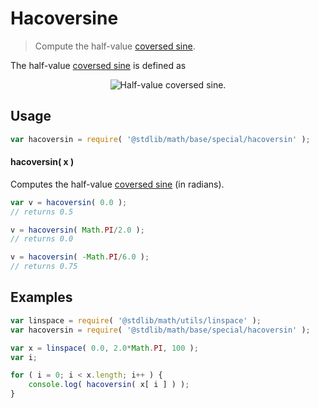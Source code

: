# Hacoversine

> Compute the half-value [coversed sine][coversed-sine].


<section class="intro">

The half-value [coversed sine][coversed-sine] is defined as

<!-- <equation class="equation" label="eq:hacoversine" align="center" raw="\operatorname{hacoversin} = \frac{1 - \sin \theta}{2}" alt="Half-value coversed sine."> -->

<div class="equation" align="center" data-raw-text="\operatorname{hacoversin} = \frac{1 - \sin \theta}{2}" data-equation="eq:hacoversine">
    <img src="" alt="Half-value coversed sine.">
    <br>
</div>

<!-- </equation> -->

</section>

<!-- /.intro -->


<section class="usage">

## Usage

``` javascript
var hacoversin = require( '@stdlib/math/base/special/hacoversin' );
```

#### hacoversin( x )

Computes the half-value [coversed sine][coversed-sine] (in radians).

``` javascript
var v = hacoversin( 0.0 );
// returns 0.5

v = hacoversin( Math.PI/2.0 );
// returns 0.0

v = hacoversin( -Math.PI/6.0 );
// returns 0.75
```

</section>

<!-- /.usage -->


<section class="examples">

## Examples

``` javascript
var linspace = require( '@stdlib/math/utils/linspace' );
var hacoversin = require( '@stdlib/math/base/special/hacoversin' );

var x = linspace( 0.0, 2.0*Math.PI, 100 );
var i;

for ( i = 0; i < x.length; i++ ) {
    console.log( hacoversin( x[ i ] ) );
}
```

</section>

<!-- /.examples -->


<section class="links">

[coversed-sine]: https://en.wikipedia.org/wiki/Versine

</section>

<!-- /.links -->
